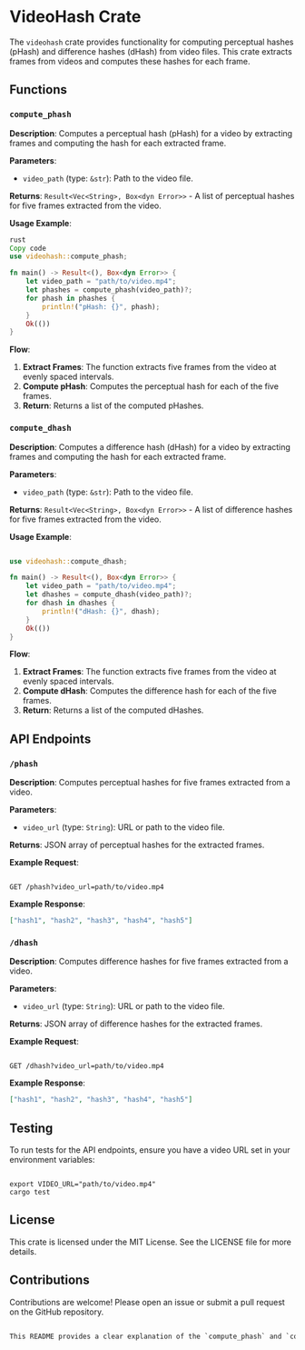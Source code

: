 # VideoHash Crate

The `videohash` crate provides functionality for computing perceptual hashes (pHash) and difference hashes (dHash) from video files. This crate extracts frames from videos and computes these hashes for each frame.

## Functions

### `compute_phash`

**Description**: Computes a perceptual hash (pHash) for a video by extracting frames and computing the hash for each extracted frame.

**Parameters**:

- `video_path` (type: `&str`): Path to the video file.

**Returns**: `Result<Vec<String>, Box<dyn Error>>` - A list of perceptual hashes for five frames extracted from the video.

**Usage Example**:

```rust
rust
Copy code
use videohash::compute_phash;

fn main() -> Result<(), Box<dyn Error>> {
    let video_path = "path/to/video.mp4";
    let phashes = compute_phash(video_path)?;
    for phash in phashes {
        println!("pHash: {}", phash);
    }
    Ok(())
}

```

**Flow**:

1. **Extract Frames**: The function extracts five frames from the video at evenly spaced intervals.
2. **Compute pHash**: Computes the perceptual hash for each of the five frames.
3. **Return**: Returns a list of the computed pHashes.

### `compute_dhash`

**Description**: Computes a difference hash (dHash) for a video by extracting frames and computing the hash for each extracted frame.

**Parameters**:

- `video_path` (type: `&str`): Path to the video file.

**Returns**: `Result<Vec<String>, Box<dyn Error>>` - A list of difference hashes for five frames extracted from the video.

**Usage Example**:

```rust

use videohash::compute_dhash;

fn main() -> Result<(), Box<dyn Error>> {
    let video_path = "path/to/video.mp4";
    let dhashes = compute_dhash(video_path)?;
    for dhash in dhashes {
        println!("dHash: {}", dhash);
    }
    Ok(())
}

```

**Flow**:

1. **Extract Frames**: The function extracts five frames from the video at evenly spaced intervals.
2. **Compute dHash**: Computes the difference hash for each of the five frames.
3. **Return**: Returns a list of the computed dHashes.

## API Endpoints

### `/phash`

**Description**: Computes perceptual hashes for five frames extracted from a video.

**Parameters**:

- `video_url` (type: `String`): URL or path to the video file.

**Returns**: JSON array of perceptual hashes for the extracted frames.

**Example Request**:

```

GET /phash?video_url=path/to/video.mp4

```

**Example Response**:

```json
["hash1", "hash2", "hash3", "hash4", "hash5"]
```

### `/dhash`

**Description**: Computes difference hashes for five frames extracted from a video.

**Parameters**:

- `video_url` (type: `String`): URL or path to the video file.

**Returns**: JSON array of difference hashes for the extracted frames.

**Example Request**:

```

GET /dhash?video_url=path/to/video.mp4

```

**Example Response**:

```json
["hash1", "hash2", "hash3", "hash4", "hash5"]
```

## Testing

To run tests for the API endpoints, ensure you have a video URL set in your environment variables:

```

export VIDEO_URL="path/to/video.mp4"
cargo test

```

## License

This crate is licensed under the MIT License. See the LICENSE file for more details.

## Contributions

Contributions are welcome! Please open an issue or submit a pull request on the GitHub repository.

```css

This README provides a clear explanation of the `compute_phash` and `compute_dhash` functions, their usage, and their role in the crate. It also includes information about the API endpoints and how to test the functionality.

```
